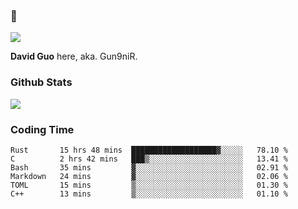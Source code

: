 ### 👋

![](https://komarev.com/ghpvc/?username=Gun9niR&label=Total+Views)

**David Guo** here, aka. Gun9niR.

### Github Stats

<img src="https://github-readme-stats.vercel.app/api?username=Gun9niR&count_private=true&show_icons=true&theme=vue-dark&hide_title=true">

### Coding Time

<!--START_SECTION:waka-->

```text
Rust       15 hrs 48 mins  ███████████████████▓░░░░░   78.10 %
C          2 hrs 42 mins   ███▒░░░░░░░░░░░░░░░░░░░░░   13.41 %
Bash       35 mins         ▓░░░░░░░░░░░░░░░░░░░░░░░░   02.91 %
Markdown   24 mins         ▓░░░░░░░░░░░░░░░░░░░░░░░░   02.06 %
TOML       15 mins         ▒░░░░░░░░░░░░░░░░░░░░░░░░   01.30 %
C++        13 mins         ▒░░░░░░░░░░░░░░░░░░░░░░░░   01.10 %
```

<!--END_SECTION:waka-->
